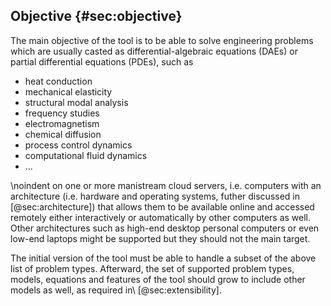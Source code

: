 ## Objective {#sec:objective}

The main objective of the tool is to be able to solve engineering problems which are usually casted as differential-algebraic equations (DAEs) or partial differential equations (PDEs), such as

 * heat conduction
 * mechanical elasticity
 * structural modal analysis
 * frequency studies
 * electromagnetism
 * chemical diffusion
 * process control dynamics
 * computational fluid dynamics
 * ...

\noindent
on one or more manistream cloud servers, i.e. computers with an architecture (i.e. hardware and operating systems, futher discussed in [@sec:architecture]) that allows them to be available online and accessed remotely either interactively or automatically by other computers as well. Other architectures such as high-end desktop personal computers or even low-end laptops might be supported but they should not the main target. 
 
The initial version of the tool must be able to handle a subset of the above list of problem types.
Afterward, the set of supported problem types, models, equations and features of the tool should grow to include other models as well, as required in\ [@sec:extensibility].
